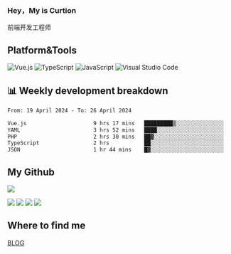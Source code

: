### Hey，My is Curtion
前端开发工程师
## Platform&Tools

![Vue.js](https://img.shields.io/badge/-Vue.js-4FC08D?style=flat-square&logo=Vue.js&logoColor=white)
![TypeScript](https://img.shields.io/badge/-TypeScript-007ACC?style=flat-square&logo=typescript&logoColor=white)
![JavaScript](https://img.shields.io/badge/-JavaScript-F7DF1E?style=flat-square&logo=javascript&logoColor=black)
![Visual Studio Code](https://img.shields.io/badge/-VSCode-007ACC?style=flat-square&logo=Visual-Studio-Code&logoColor=white)

## 📊 Weekly development breakdown

<!--START_SECTION:waka-->

```txt
From: 19 April 2024 - To: 26 April 2024

Vue.js                     9 hrs 17 mins   █████████▒░░░░░░░░░░░░░░░   37.16 %
YAML                       3 hrs 52 mins   ████░░░░░░░░░░░░░░░░░░░░░   15.51 %
PHP                        2 hrs 30 mins   ██▓░░░░░░░░░░░░░░░░░░░░░░   10.06 %
TypeScript                 2 hrs           ██░░░░░░░░░░░░░░░░░░░░░░░   08.05 %
JSON                       1 hr 44 mins    █▓░░░░░░░░░░░░░░░░░░░░░░░   06.98 %
```

<!--END_SECTION:waka-->

## My Github

![](http://github-profile-summary-cards.vercel.app/api/cards/profile-details?username=curtion&theme=nord_bright)

![](http://github-profile-summary-cards.vercel.app/api/cards/stats?username=curtion&theme=nord_bright)
![](http://github-profile-summary-cards.vercel.app/api/cards/productive-time?username=curtion&theme=nord_bright&utcOffset=8)
![](http://github-profile-summary-cards.vercel.app/api/cards/repos-per-language?username=curtion&theme=nord_bright)
![](http://github-profile-summary-cards.vercel.app/api/cards/most-commit-language?username=curtion&theme=nord_bright)

## Where to find me

[BLOG](https://blog.3gxk.net)

